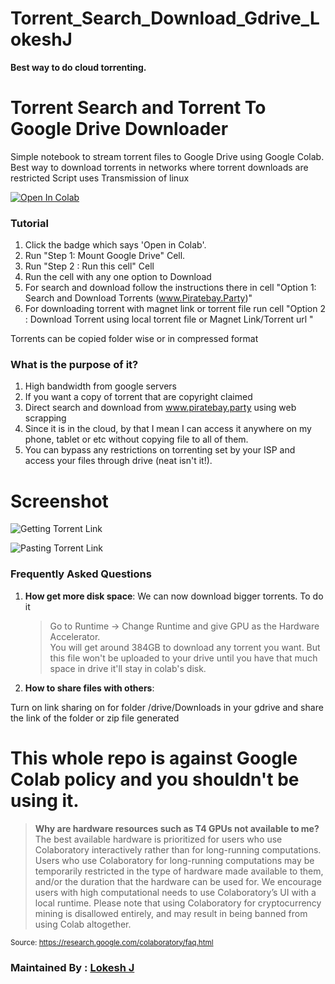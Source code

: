 # Torrent_Search_Download_Gdrive_LokeshJ


**Best way to do cloud torrenting.**

# Torrent Search and Torrent To Google Drive Downloader
Simple notebook to stream torrent files to Google Drive using Google Colab.
Best way to download torrents in networks where torrent downloads are restricted
Script uses Transmission of linux 

<a href="https://colab.research.google.com/drive/15VmI8CoIIviEW3lOObUC01aSBKW2e-Xw?authuser=2#scrollTo=IXTNviYvYdVc" target="_parent"><img src="https://colab.research.google.com/assets/colab-badge.svg" alt="Open In Colab"/></a>

### Tutorial
1. Click the badge which says 'Open in Colab'.
2. Run "Step 1: Mount Google Drive" Cell.
3. Run "Step 2 : Run this cell" Cell
4. Run the cell with any one option to Download
5. For search and download follow the instructions there in cell "Option 1: Search and Download Torrents (www.Piratebay.Party)"
6. For downloading torrent with magnet link or torrent file run cell "Option 2 : Download Torrent using local torrent file or Magnet Link/Torrent url
" 

Torrents can be copied folder wise or in compressed format

### What is the purpose of it?
1. High bandwidth from google servers
2. If you want a copy of torrent that are copyright claimed
3. Direct search and download from www.piratebay.party using web scrapping
2. Since it is in the cloud, by that I mean I can access it anywhere on my phone, tablet or etc without copying file to all of them.
3. You can bypass any restrictions on torrenting set by your ISP and access your files through drive (neat isn't it!).

# Screenshot

![Getting Torrent Link](https://github.com/spireon-ex10/Torrent-To-Google-Drive-Downloader-v2/raw/master/Image/01.jpg)

![Pasting Torrent Link](https://github.com/spireon-ex10/Torrent-To-Google-Drive-Downloader-v2/raw/master/Image/02.jpg)



### Frequently Asked Questions
1. **How get more disk space**: We can now download bigger torrents. To do it

	> Go to Runtime -> Change Runtime and give GPU as the Hardware Accelerator.  
You will get around 384GB to download any torrent you want.
But this file won't be uploaded to your drive until you have that much space in drive it'll stay in colab's disk.

2. **How to share files with others**: 

Turn on link sharing on for folder /drive/Downloads in your gdrive and share the link of the folder or zip file generated






# This whole repo is against Google Colab policy and you shouldn't be using it.
> **Why are hardware resources such as T4 GPUs not available to me?**
The best available hardware is prioritized for users who use Colaboratory interactively rather than for long-running computations. Users who use Colaboratory for long-running computations may be temporarily restricted in the type of hardware made available to them, and/or the duration that the hardware can be used for. We encourage users with high computational needs to use Colaboratory’s UI with a local runtime.
Please note that using Colaboratory for cryptocurrency mining is disallowed entirely, and may result in being banned from using Colab altogether.

<sub>Source: https://research.google.com/colaboratory/faq.html</sub>

### Maintained By : [Lokesh J](https://www.linkedin.com/in/lokesh-j-13b844140/)
